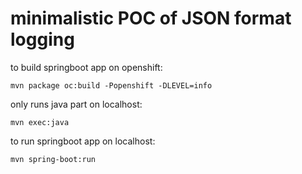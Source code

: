 # minimalistic POC of JSON format logging

to build springboot app on openshift:
```
mvn package oc:build -Popenshift -DLEVEL=info
```

only runs java part on localhost:
```
mvn exec:java
```

to run springboot app on localhost:

```
mvn spring-boot:run
```
